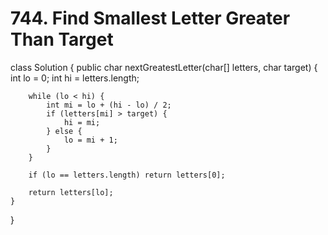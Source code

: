 # 744. Find Smallest Letter Greater Than Target

class Solution { public char nextGreatestLetter\(char\[\] letters, char target\) { int lo = 0; int hi = letters.length;

```text
    while (lo < hi) {
        int mi = lo + (hi - lo) / 2;
        if (letters[mi] > target) {
            hi = mi;
        } else {
            lo = mi + 1;
        }
    }

    if (lo == letters.length) return letters[0];

    return letters[lo];
}
```

}

